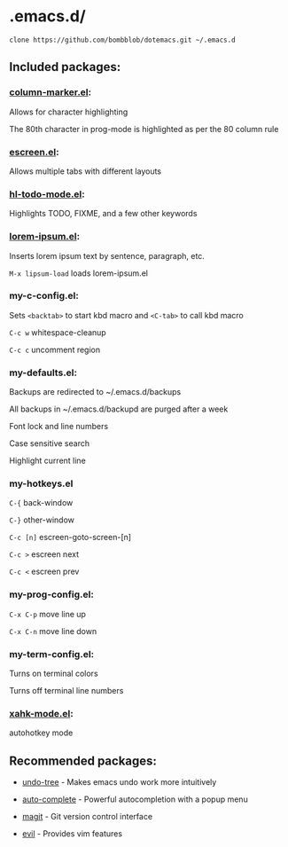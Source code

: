 # .emacs.d/

```
clone https://github.com/bombblob/dotemacs.git ~/.emacs.d
```

## Included packages:

### [column-marker.el](https://www.emacswiki.org/emacs/ColumnMarker):

Allows for character highlighting

The 80th character in prog-mode is highlighted as per the 80 column rule

### [escreen.el](https://www.emacswiki.org/emacs/EmacsScreen):

Allows multiple tabs with different layouts

### [hl-todo-mode.el](https://github.com/tarsius/hl-todo):

Highlights TODO, FIXME, and a few other keywords

### [lorem-ipsum.el](https://www.emacswiki.org/emacs/LoremIpsum):

Inserts lorem ipsum text by sentence, paragraph, etc.

```M-x lipsum-load``` loads lorem-ipsum.el

### my-c-config.el:

Sets ```<backtab>``` to start kbd macro and ```<C-tab>``` to call kbd macro

```C-c w``` whitespace-cleanup

```C-c c``` uncomment region

### my-defaults.el:

Backups are redirected to ~/.emacs.d/backups

All backups in ~/.emacs.d/backupd are purged after a week

Font lock and line numbers

Case sensitive search

Highlight current line

### my-hotkeys.el

```C-{``` back-window

```C-}``` other-window

```C-c [n]``` escreen-goto-screen-[n]

```C-c >``` escreen next

```C-c <``` escreen prev

### my-prog-config.el:

```C-x C-p``` move line up

```C-x C-n``` move line down

### my-term-config.el:

Turns on terminal colors

Turns off terminal line numbers

### [xahk-mode.el](http://xahlee.info/mswin/emacs_autohotkey_mode.html):

autohotkey mode

## Recommended packages:

* [undo-tree](https://www.emacswiki.org/emacs/UndoTree) - Makes emacs undo work more intuitively

* [auto-complete](https://www.emacswiki.org/emacs/AutoComplete) - Powerful autocompletion with a popup menu

* [magit](https://magit.vc/) - Git version control interface

* [evil](https://www.emacswiki.org/emacs/Evil) - Provides vim features